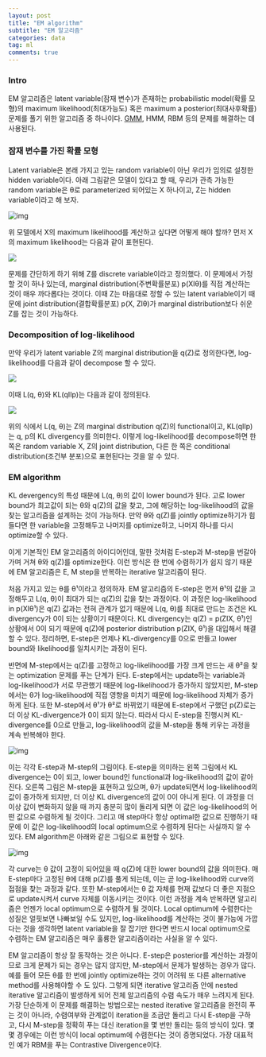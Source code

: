 ```yaml
---
layout: post
title: "EM algorithm"
subtitle: "EM 알고리즘"
categories: data
tag: ml
comments: true
---
```


### Intro

EM 알고리즘은 latent variable(잠재 변수)가 존재하는 probabilistic model(확률 모형)의 maximum likelihood(최대가능도) 혹은 maximum a posterior(최대사후확률) 문제를 풀기 위한 알고리즘 중 하나이다. [GMM](<https://plannoa.github.io/data/2019/11/06/gaussian-mixture-model/>), HMM, RBM 등의 문제를 해결하는 데 사용된다.

### 잠재 변수를 가진 확률 모형

Latent variable은 본래 가지고 있는 random variable이 아닌 우리가 임의로 설정한 hidden variable이다. 아래 그림같은 모델이 있다고 할 때, 우리가 관측 가능한 random variable은 θ로 parameterized 되어있는 X 하나이고, Z는 hidden variable이라고 해 보자.

![img](https://dfdazac.github.io/assets/img/01-vae_files/graph-latent.png)

위 모델에서 X의 maximum likelihood를 계산하고 싶다면 어떻게 해야 할까? 먼저 X의 maximum likelihood는 다음과 같이 표현된다.

![](https://imgur.com/0vAwUm8.png)

문제를 간단하게 하기 위해 Z를 discrete variable이라고 정의했다. 이 문제에서 가정할 것이 하나 있는데, marginal distribution(주변확률분포) p(XIθ)를 직접 계산하는 것이 매우 까다롭다는 것이다. 이때 Z는 마음대로 정할 수 있는 latent variable이기 때문에 joint distribution(결합확률분포) p(X, ZIθ)가 marginal distribution보다 쉬운 Z를 잡는 것이 가능하다.

### Decomposition of log-likelihood

만약 우리가 latent variable Z의 marginal distribution을 q(Z)로 정의한다면, log-likelihood를 다음과 같이 decompose 할 수 있다.

![](https://imgur.com/HCmaSND.png)

이때 L(q, θ)와 KL(qIIp)는 다음과 같이 정의된다.

![](https://imgur.com/9h4kQWQ.png)

위의 식에서 L(q, θ)는 Z의 marginal distribution q(Z)의 functional이고, KL(qIIp)는 q, p의 KL divergency를 의미한다. 이렇게 log-likelihood를 decompose하면 한 쪽은 random variable X, Z의 joint distribution, 다른 한 쪽은 conditional distribution(조건부 분포)으로 표현된다는 것을 알 수 있다.

### EM algorithm

KL devergency의 특성 때문에 L(q, θ)의 값이 lower bound가 된다. 고로 lower bound가 최고값이 되는 θ와 q(Z)의 값을 찾고, 그에 해당하는 log-likelihood의 값을 찾는 알고리즘을 설계하는 것이 가능하다. 만약 θ와 q(Z)를 jointly optimize하기가 힘들다면 한 variable을 고정해두고 나머지를 optimize하고, 나머지 하나를 다시 optimize할 수 있다. 

이게 기본적인 EM 알고리즘의 아이디어인데, 말한 것처럼 E-step과 M-step을 번갈아가며 거쳐 θ와 q(Z)를 optimize한다. 이런 방식은 한 번에 수렴하기가 쉽지 않기 때문에 EM 알고리즘은 E, M step을 반복하는 iterative 알고리즘이 된다.

처음 가지고 있는 θ를 θ¹이라고 정의하자. EM 알고리즘의 E-step은 먼저 θ¹의 값을 고정해두고 L(q, θ)이 최대가 되는 q(Z)의 값을 찾는 과정이다. 이 과정은 log-likelihood in p(XIθ¹)은 q(Z) 값과는 전혀 관계가 없기 때문에 L(q, θ)를 최대로 만드는 조건은 KL divergency가 0이 되는 상황이기 때문이다. KL divergency는 q(Z) = p(ZIX, θ¹)인 상황에서 0이 되기 때문에 q(Z)에 posterior distribution p(ZIX, θ¹)을 대입해서 해결할 수 있다. 정리하면, E-step은 언제나 KL-divergency를 0으로 만들고 lower bound와 likelihood를 일치시키는 과정이 된다.

반면에 M-step에서는 q(Z)를 고정하고 log-likelihood를 가장 크게 만드는 새 θ²을 찾는 optimization 문제를 푸는 단계가 된다. E-step에서는 update하는 variable과 log-likelihood가 서로 무관했기 때문에 log-likelihood가 증가하지 않았지만, M-step에서는 θ가 log-likelihood에 직접 영향을 미치기 때문에 log-likelihood 자체가 증가하게 된다. 또한 M-step에서 θ¹가 θ²로 바뀌었기 때문에 E-step에서 구했던 p(Z)로는 더 이상 KL-divergence가 0이 되지 않는다. 따라서 다시 E-step을 진행시켜 KL-divergence를 0으로 만들고, log-likelihood의 값을 M-step을 통해 키우는 과정을 계속 반복해야 한다.

![img](http://sanghyukchun.github.io/images/post/70-2.png)

이는 각각 E-step과 M-step의 그림이다. E-step을 의미하는 왼쪽 그림에서 KL divergence는 0이 되고, lower bound인 functional과 log-likelihood의 값이 같아진다. 오른쪽 그림은 M-step을 표현하고 있으며, θ가 update되면서 log-likelihood의 값이 증가하게 되지만, 더 이상 KL divergence의 값이 0이 아니게 된다. 이 과정을 더 이상 값이 변화하지 않을 때 까지 충분히 많이 돌리게 되면 이 값은 log-likelihood의 어떤 값으로 수렴하게 될 것이다. 그리고 매 step마다 항상 optimal한 값으로 진행하기 때문에 이 값은 log-likelihood의 local optimum으로 수렴하게 된다는 사실까지 알 수 있다. EM algorithm은 아래와 같은 그림으로 표현할 수 있다.

![img](http://sanghyukchun.github.io/images/post/70-3.png)

각 curve는 θ 값이 고정이 되어있을 때 q(Z)에 대한 lower bound의 값을 의미한다. 매 E-step마다 고정된 θ에 대해 p(Z)를 풀게 되는데, 이는 곧 log-likelihood와 curve의 접점을 찾는 과정과 같다. 또한 M-step에서는 θ 값 자체를 현재 값보다 더 좋은 지점으로 update시켜서 curve 자체를 이동시키는 것이다. 이런 과정을 계속 반복하면 알고리즘은 언젠가 local optimum으로 수렴하게 될 것이다. Local optimum에 수렴한다는 성질은 얼핏보면 나빠보일 수도 있지만, log-likelihood를 계산하는 것이 불가능에 가깝다는 것을 생각하면 latent variable을 잘 잡기만 한다면 반드시 local optimum으로 수렴하는 EM 알고리즘은 매우 훌륭한 알고리즘이라는 사실을 알 수 있다.

EM 알고리즘이 항상 잘 동작하는 것은 아니다. E-step은 posterior를 계산하는 과정이므로 크게 문제가 되는 경우는 많지 않지만, M-step에서 문제가 발생하는 경우가 많다. 예를 들어 모든 θ를 한 번에 jointly optimize하는 것이 어려워 또 다른 alternative method를 사용해야할 수 도 있다. 그렇게 되면 iterative 알고리즘 안에 nested iterative 알고리즘이 발생하게 되어 전체 알고리즘의 수렴 속도가 매우 느려지게 된다. 가장 단순하게 이 문제를 해결하는 방법으로는 nested iterative 알고리즘을 완전히 푸는 것이 아니라, 수렴여부와 관계없이 iteration을 조금만 돌리고 다시 E-step을 구하고, 다시 M-step을 정확히 푸는 대신 iteration을 몇 번만 돌리는 등의 방식이 있다. 몇몇 경우에는 이런 방식이 local optimum에 수렴한다는 것이 증명되었다. 가장 대표적인 예가 RBM을 푸는 Contrastive Divergence이다.